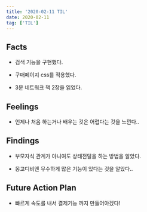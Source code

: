 ```yaml
---
title: '2020-02-11 TIL'
date: 2020-02-11
tag: ['TIL']
---
```


## Facts

- 검색 기능을 구현했다.

- 구매페이지 css를 적용했다.

- 3분 네트워크 책 2장을 읽었다.

## Feelings

- 언제나 처음 하는거나 배우는 것은 어렵다는 것을 느낀다..

## Findings

- 부모자식 관계가 아니여도 상태전달을 하는 방법을 알았다.

- 몽고디비엔 무수하게 많은 기능이 있다는 것을 알았다..

## Future Action Plan

- 빠르게 속도를 내서 결제기능 까지 만들어야겠다!
